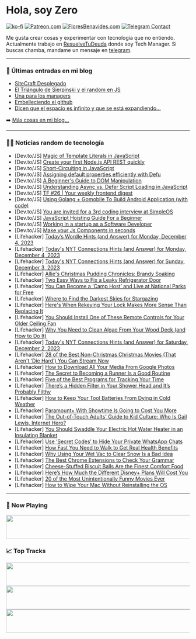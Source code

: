 # Hola, soy Zero

[![ko-fi](https://ko-fi.com/img/githubbutton_sm.svg)](https://ko-fi.com/J3J4N0LUK)
[![Patreon.com](https://img.shields.io/endpoint.svg?url=https%3A%2F%2Fshieldsio-patreon.vercel.app%2Fapi%3Fusername%3Dzerodragon%26type%3Dpatrons&style=for-the-badge)](https://patreon.com/zerodragon)
[![FloresBenavides.com](https://img.shields.io/website?down_message=oops&label=MiBlog&style=for-the-badge&up_message=online&url=https%3A%2F%2Ffloresbenavides.com)](https://floresbenavides.com)
[![Telegram Contact](https://img.shields.io/badge/escr%C3%ADbeme-ZeroDragon-%2326A5E4?style=for-the-badge&logo=telegram)](https://t.me/zerodragon)

Me gusta crear cosas y experimentar con tecnología que no entiendo.
Actualmente trabajo en [ResuelveTuDeuda](http://github.com/resuelve) donde soy Tech Manager.
Si buscas chamba, mandame un mensaje en [telegram](https://t.me/zerodragon).

---

### 📕 Últimas entradas en mi blog
<!-- BLOG-POST-LIST:START -->
- [SiteCraft Desplegado](https://floresbenavides.com/sitecraft-desplegado/)
- [El Triángulo de Sierpinski y el random en JS](https://floresbenavides.com/el-triangulo-de-sierpinski-y-el-random-en-js/)
- [Una para los managers](https://floresbenavides.com/una-para-los-managers/)
- [Embelleciendo el github](https://floresbenavides.com/embelleciendo-el-github/)
- [Dicen que el espacio es infinito y que se está expandiendo…](https://floresbenavides.com/dicen-que-el-espacio-es-infinito-y-que-se-esta-expandiendo/)
<!-- BLOG-POST-LIST:END -->

➡️ [Más cosas en mi blog...](https://floresbenavides.com)

---

### 👨‍💻 Noticias random de tecnología
<!-- TECH-POSTS:START -->
- [Dev.to/JS] [Magic of Template Literals in JavaScript](https://dev.to/muhammedshameel/magic-of-template-literals-in-javascript-omo)
- [Dev.to/JS] [Create your first Node.js API REST quickly](https://dev.to/jornatf/create-your-first-nodejs-api-rest-quickly-12o6)
- [Dev.to/JS] [Short-Circuiting in JavaScript](https://dev.to/muhammedshameel/short-circuiting-in-javascript-jbp)
- [Dev.to/JS] [Assigning default properties efficiently with Defu](https://dev.to/jacobandrewsky/assigning-default-properties-efficiently-with-defu-2in2)
- [Dev.to/JS] [A Beginner&#39;s Guide to DOM Manipulation](https://dev.to/muhammedshameel/a-beginners-guide-to-dom-manipulation-3cbm)
- [Dev.to/JS] [Understanding Async vs. Defer Script Loading in JavaScript](https://dev.to/muhammedshameel/understanding-async-vs-defer-script-loading-in-javascript-3bo5)
- [Dev.to/JS] [TF #26 | Your weekly frontend digest](https://dev.to/tech-foutraque/tf-26-your-weekly-frontend-digest-5g1n)
- [Dev.to/JS] [Using Golang + Gomobile To Build Android Application &lpar;with code&rpar;](https://dev.to/nikl/using-golang-gomobile-to-build-android-application-with-code-18jo)
- [Dev.to/JS] [You are invited for a 3rd coding interview at SimpleOS](https://dev.to/brainquest/you-are-invited-for-a-3rd-coding-interview-at-simpleos-2j2d)
- [Dev.to/JS] [JavaScript Hoisting Guide For a Beginner](https://dev.to/devshefali/javascript-hoisting-guide-for-a-beginner-3d1p)
- [Dev.to/JS] [Working in a startup as a Software Developer](https://dev.to/garimasharma/working-in-a-startup-as-a-software-developer-f85)
- [Dev.to/JS] [Make your Js Components in seconds](https://dev.to/giuliano1993/make-your-js-components-in-seconds-f3m)
- [Lifehacker] [Today’s Wordle Hints &lpar;and Answer&rpar; for Monday, December 4, 2023](https://lifehacker.com/entertainment/wordle-answer-today-december-4-2023)
- [Lifehacker] [Today&#39;s NYT Connections Hints &lpar;and Answer&rpar; for Monday, December 4, 2023](https://lifehacker.com/entertainment/nyt-connections-answer-today-december-4-2023)
- [Lifehacker] [Today&#39;s NYT Connections Hints &lpar;and Answer&rpar; for Sunday, December 3, 2023](https://lifehacker.com/entertainment/nyt-connections-answer-today-december-3-2023)
- [Lifehacker] [Allie&#39;s Christmas Pudding Chronicles: Brandy Soaking](https://lifehacker.com/food-drink/christmas-pudding-recipe-step-three)
- [Lifehacker] [Two Easy Ways to Fix a Leaky Refrigerator Door](https://lifehacker.com/home/how-to-fix-a-leaky-refrigerator-seal)
- [Lifehacker] [You Can Become a ‘Camp Host’ and Live at National Parks for Free](https://lifehacker.com/money/rv-camp-host-jobs-national-parks)
- [Lifehacker] [Where to Find the Darkest Skies for Stargazing](https://lifehacker.com/science/darkest-skies-stargazing)
- [Lifehacker] [Here&#39;s When Rekeying Your Lock Makes More Sense Than Replacing It](https://lifehacker.com/home/when-to-rekey-a-lock)
- [Lifehacker] [You Should Install One of These Remote Controls for Your Older Ceiling Fan](https://lifehacker.com/home/ceiling-fan-remote-control)
- [Lifehacker] [Why You Need to Clean Algae From Your Wood Deck &lpar;and How to Do It&rpar;](https://lifehacker.com/home/clean-algae-wood-deck)
- [Lifehacker] [Today&#39;s NYT Connections Hints &lpar;and Answer&rpar; for Saturday, December 2, 2023](https://lifehacker.com/entertainment/nyt-connections-answer-today-december-2-2023)
- [Lifehacker] [28 of the Best Non-Christmas Christmas Movies &lpar;That Aren&#39;t ‘Die Hard’&rpar; You Can Stream Now](https://lifehacker.com/entertainment/best-nontraditional-christmas-movies)
- [Lifehacker] [How to Download All Your Media From Google Photos](https://lifehacker.com/tech/transfer-photos-videos-google-cloud)
- [Lifehacker] [The Secret to Becoming a Runner Is a Good Routine](https://lifehacker.com/health/how-to-start-running-routine)
- [Lifehacker] [Five of the Best Programs for Tracking Your Time](https://lifehacker.com/work/best-programs-for-tracking-your-time)
- [Lifehacker] [There’s a Hidden Filter in Your Shower Head and It’s Probably Filthy](https://lifehacker.com/home/clean-shower-head-filter)
- [Lifehacker] [How to Keep Your Tool Batteries From Dying in Cold Weather](https://lifehacker.com/home/tool-batteries-cold-weather)
- [Lifehacker] [Paramount+ With Showtime Is Going to Cost You More](https://lifehacker.com/entertainment/how-much-is-paramount-plus-with-showtime)
- [Lifehacker] [The Out-of-Touch Adults&#39; Guide to Kid Culture: Who Is Gail Lewis, Internet Hero?](https://lifehacker.com/entertainment/who-is-gail-lewis-internet-hero)
- [Lifehacker] [You Should Swaddle Your Electric Hot Water Heater in an Insulating Blanket](https://lifehacker.com/home/insulate-your-water-heater-for-energy-efficiency)
- [Lifehacker] [Use ‘Secret Codes’ to Hide Your Private WhatsApp Chats](https://lifehacker.com/tech/whats-app-secret-code-locked-chats)
- [Lifehacker] [How Fast You Need to Walk to Get Real Health Benefits](https://lifehacker.com/health/how-fast-you-should-be-walking)
- [Lifehacker] [Why Using Your Wet Vac to Clear Snow Is a Bad Idea](https://lifehacker.com/home/using-wet-vac-to-clear-snow)
- [Lifehacker] [The Best Chrome Extensions to Check Your Grammar](https://lifehacker.com/work/the-best-grammar-checking-chrome-extensions)
- [Lifehacker] [Cheese-Stuffed Biscuit Balls Are the Finest Comfort Food](https://lifehacker.com/food-drink/cheese-stuffed-biscuit-ball-recipe)
- [Lifehacker] [Here’s How Much the Different Disney+ Plans Will Cost You](https://lifehacker.com/entertainment/disney-plus-plans)
- [Lifehacker] [20 of the Most Unintentionally Funny Movies Ever](https://lifehacker.com/entertainment/best-unintentionally-funny-movies-streaming)
- [Lifehacker] [How to Wipe Your Mac Without Reinstalling the OS](https://lifehacker.com/how-to-wipe-your-mac-without-reinstalling-the-os-1847943585)<!-- TECH-POSTS:END -->

---

### 🎵 Now Playing
<a href="https://spotify-now-playing-dun.vercel.app/now-playing?open"><img src="https://spotify-now-playing-dun.vercel.app/now-playing" width="540" height="64"></a>

### 📈 Top Tracks
<a href="https://spotify-now-playing-dun.vercel.app/top-tracks?i=1&open"><img src="https://spotify-now-playing-dun.vercel.app/top-tracks?i=1" width="540" height="64"></a>
<a href="https://spotify-now-playing-dun.vercel.app/top-tracks?i=2&open"><img src="https://spotify-now-playing-dun.vercel.app/top-tracks?i=2" width="540" height="64"></a>
<a href="https://spotify-now-playing-dun.vercel.app/top-tracks?i=3&open"><img src="https://spotify-now-playing-dun.vercel.app/top-tracks?i=3" width="540" height="64"></a>
